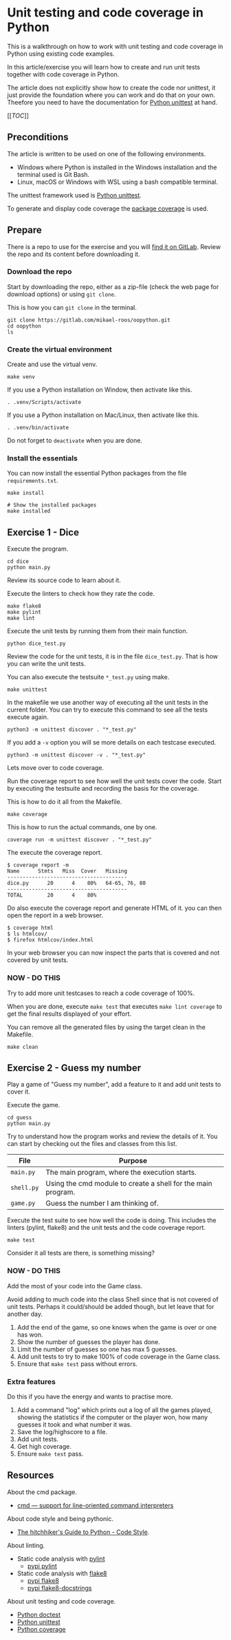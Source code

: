 Unit testing and code coverage in Python
=============================

This is a walkthrough on how to work with unit testing and code coverage in Python using existing code examples.

In this article/exercise you will learn how to create and run unit tests together with code coverage in Python.

The article does not explicitly show how to create the code nor unittest, it just provide the foundation where you can work and do that on your own. Theefore you need to have the documentation for [Python unittest](https://docs.python.org/3/library/unittest.html) at hand.

[[_TOC_]]



Preconditions
--------------------------

The article is written to be used on one of the following environments.

* Windows where Python is installed in the Windows installation and the terminal used is Git Bash.
* Linux, macOS or Windows with WSL using a bash compatible terminal.

The unittest framework used is [Python unittest](https://docs.python.org/3/library/unittest.html).

To generate and display code coverage the [package coverage](https://coverage.readthedocs.io/) is used.



Prepare
--------------------------

There is a repo to use for the exercise and you will [find it on GitLab](https://gitlab.com/mikael-roos/sustainable-programming-exercise). Review the repo and its content before downloading it.



### Download the repo

Start by downloading the repo, either as a zip-file (check the web page for download options) or using `git clone`.

This is how you can `git clone` in the terminal.

```
git clone https://gitlab.com/mikael-roos/oopython.git
cd oopython
ls
```



### Create the virtual environment

Create and use the virtual venv.

```
make venv
```

If you use a Python installation on Window, then activate like this.

```
. .venv/Scripts/activate
```

If you use a Python installation on Mac/Linux, then activate like this.

```
. .venv/bin/activate
```

Do not forget to `deactivate` when you are done.



### Install the essentials

You can now install the essential Python packages from the file `requirements.txt`.

```
make install

# Show the installed packages
make installed
```



Exercise 1 - Dice
--------------------------

Execute the program.

```
cd dice
python main.py
```

Review its source code to learn about it.

Execute the linters to check how they rate the code.

```
make flake8
make pylint
make lint
```

Execute the unit tests by running them from their main function.

```
python dice_test.py
```

Review the code for the unit tests, it is in the file `dice_test.py`. That is how you can write the unit tests.

You can also execute the testsuite `*_test.py` using make.

```
make unittest
```

In the makefile we use another way of executing all the unit tests in the current folder. You can try to execute this command to see all the tests execute again.

```
python3 -m unittest discover . "*_test.py"
```

If you add a `-v` option you will se more details on each testcase executed.

```
python3 -m unittest discover -v . "*_test.py"
```

Lets move over to code coverage.

Run the coverage report to see how well the unit tests cover the code. Start by executing the testsuite and recording the basis for the coverage.

This is how to do it all from the Makefile.

```
make coverage
```

This is how to run the actual commands, one by one.

```
coverage run -m unittest discover . "*_test.py"
```

The execute the coverage report.

```
$ coverage report -m
Name      Stmts   Miss  Cover   Missing
---------------------------------------
dice.py      20      4    80%   64-65, 76, 80
---------------------------------------
TOTAL        20      4    80%
```

Do also execute the coverage report and generate HTML of it. you can then open the report in a web browser.

```
$ coverage html
$ ls htmlcov/
$ firefox htmlcov/index.html
```

In your web browser you can now inspect the parts that is covered and not covered by unit tests.

### NOW - DO THIS

Try to add more unit testcases to reach a code coverage of 100%.

When you are done, execute `make test` that executes `make lint coverage` to get the final results displayed of your effort.

You can remove all the generated files by using the target clean in the Makefile.

```
make clean
```


Exercise 2 - Guess my number
--------------------------

Play a game of "Guess my number", add a feature to it and add unit tests to cover it.

Execute the game.

```
cd guess
python main.py
```

Try to understand how the program works and review the details of it. You can start by checking out the files and classes from this list.

| File | Purpose |
|------|---------|
| `main.py`  | The main program, where the execution starts. |
| `shell.py` | Using the cmd module to create a shell for the main program. |
| `game.py`  | Guess the number I am thinking of. |

Execute the test suite to see how well the code is doing. This includes the linters (pylint, flake8) and the unit tests and the code coverage report.

```
make test
```

Consider it all tests are there, is something missing?



### NOW - DO THIS

Add the most of your code into the Game class.

Avoid adding to much code into the class Shell since that is not covered of unit tests. Perhaps it could/should be added though, but let leave that for another day.

1. Add the end of the game, so one knows when the game is over or one has won.
1. Show the number of guesses the player has done.
1. Limit the number of guesses so one has max 5 guesses.
1. Add unit tests to try to make 100% of code coverage in the Game class.
1. Ensure that `make test` pass without errors.



### Extra features

Do this if you have the energy and wants to practise more.

1. Add a command "log" which prints out a log of all the games played, showing the statistics if the computer or the player won, how many guesses it took and what number it was.
1. Save the log/highscore to a file.
1. Add unit tests.
1. Get high coverage.
1. Ensure `make test` pass.



Resources
--------------------------

About the cmd package.

* [cmd — support for line-oriented command interpreters](https://docs.python.org/3/library/cmd.html)

About code style and being pythonic.

* [The hitchhiker's Guide to Python - Code Style](https://docs.python-guide.org/writing/style/).

About linting.

* Static code analysis with [pylint](https://www.pylint.org/)
    * [pypi pylint](https://pypi.org/project/pylint/)
* Static code analysis with [flake8](https://flake8.pycqa.org/en/latest/)
    * [pypi flake8](https://pypi.org/project/flake8/)
    * [pypi flake8-docstrings](https://pypi.org/project/flake8-docstrings/)

About unit testing and code coverage.

* [Python doctest](https://docs.python.org/3/library/doctest.html)
* [Python unittest](https://docs.python.org/3/library/unittest.html)
* [Python coverage](https://coverage.readthedocs.io/)
